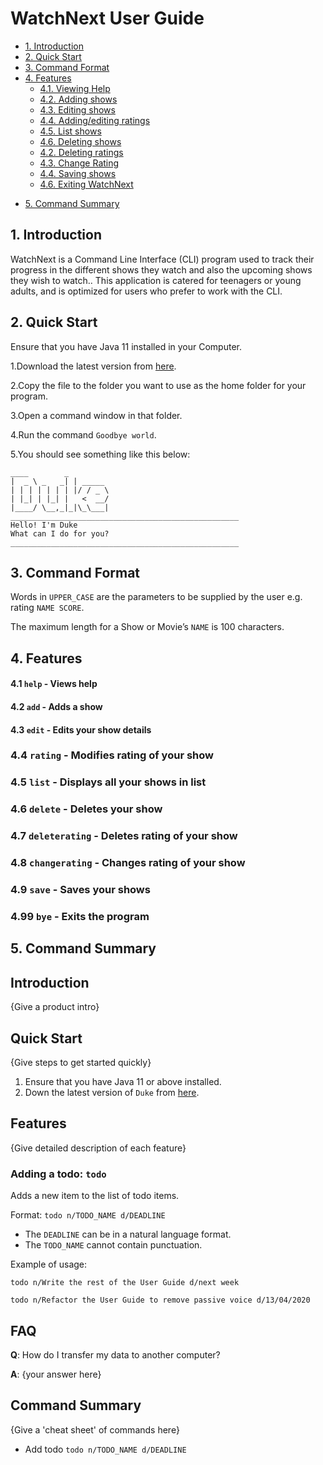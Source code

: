 # WatchNext User Guide

* [1. Introduction](#1-introduction)
* [2. Quick Start](#2-quick-start)
* [3. Command Format](#3-command-format)
* [4. Features](#4-features)
    + [4.1. Viewing Help](#41-help---views-help)
    + [4.2. Adding shows](#42-add---adds-a-show)
    + [4.3. Editing shows](#43-edit---edits-your-show-details)
    + [4.4. Adding/editing ratings](#44-rating---modifies-rating-of-your-show)
    + [4.5. List shows](#45-list---displays-all-your-shows-in-list)
    + [4.6. Deleting shows](#46-delete---deletes-your-show)
    + [4.2. Deleting ratings](#47-deleterating---deletes-rating-of-your-show)
    + [4.3. Change Rating](#48-changerating---changes-rating-of-your-show)
    + [4.4. Saving shows](#49-save---saves-your-shows)
    + [4.6. Exiting WatchNext](#499-bye---exits-the-program)
- [5. Command Summary](#5-command-summary)   



## 1. Introduction
WatchNext is a Command Line Interface (CLI) program used to track their progress in the different shows they watch and also the upcoming shows they wish to watch.. This application is catered for teenagers or young adults, and is optimized for users who prefer to work with the CLI.



## 2. Quick Start

Ensure that you have Java 11 installed in your Computer.

1.Download the latest version from [here](https://github.com/AY2021S1-CS2113T-W12-3/tp).

2.Copy the file to the folder you want to use as the home folder for your program.

3.Open a command window in that folder.

4.Run the command `Goodbye world`.

5.You should see something like this below:
   ```
 ____        _        
|  _ \ _   _| | _____ 
| | | | | | | |/ / _ \
| |_| | |_| |   <  __/
|____/ \__,_|_|\_\___|
___________________________________________________
Hello! I'm Duke
What can I do for you?
___________________________________________________

   ```    

## 3. Command Format

Words in `UPPER_CASE` are the parameters to be supplied by the user e.g. rating `NAME SCORE`.

The maximum length for a Show or Movie’s `NAME` is 100 characters.



## 4. Features
 
#### 4.1 `help` - Views help
 
#### 4.2 `add` - Adds a show
 
#### 4.3 `edit` - Edits your show details
 
### 4.4 `rating` - Modifies rating of your show

### 4.5 `list` - Displays all your shows in list

### 4.6 `delete` - Deletes your show
 
### 4.7 `deleterating` - Deletes rating of your show

### 4.8 `changerating` - Changes rating of your show

### 4.9 `save` - Saves your shows

### 4.99 `bye` - Exits the program


## 5. Command Summary 
  
## Introduction

{Give a product intro}

## Quick Start

{Give steps to get started quickly}

1. Ensure that you have Java 11 or above installed.
1. Down the latest version of `Duke` from [here](http://link.to/duke).

## Features 

{Give detailed description of each feature}

### Adding a todo: `todo`
Adds a new item to the list of todo items.

Format: `todo n/TODO_NAME d/DEADLINE`

* The `DEADLINE` can be in a natural language format.
* The `TODO_NAME` cannot contain punctuation.  

Example of usage: 

`todo n/Write the rest of the User Guide d/next week`

`todo n/Refactor the User Guide to remove passive voice d/13/04/2020`

## FAQ

**Q**: How do I transfer my data to another computer? 

**A**: {your answer here}

## Command Summary

{Give a 'cheat sheet' of commands here}

* Add todo `todo n/TODO_NAME d/DEADLINE`
